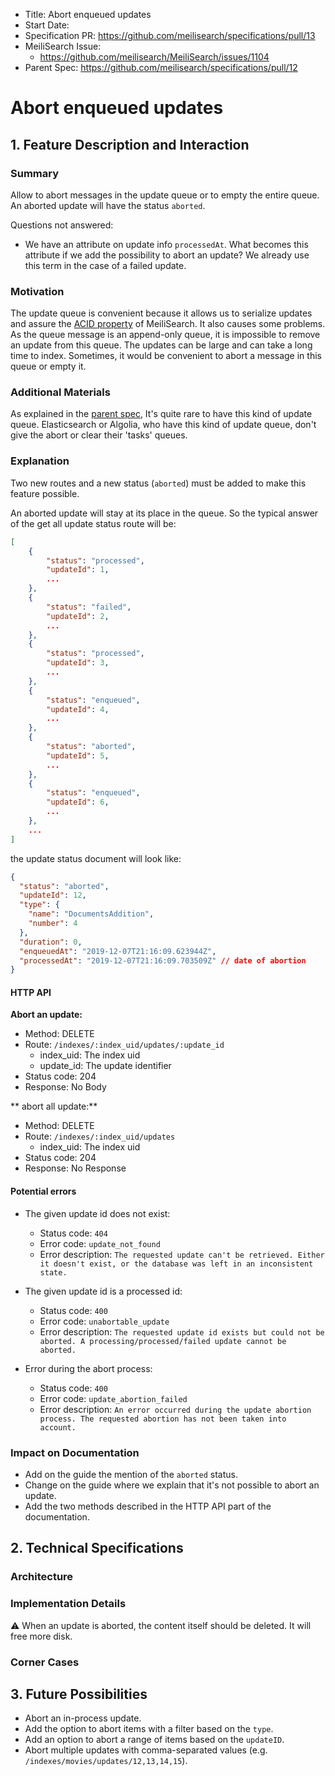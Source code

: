 - Title: Abort enqueued updates
- Start Date:
- Specification PR: https://github.com/meilisearch/specifications/pull/13
- MeiliSearch Issue: 
    - https://github.com/meilisearch/MeiliSearch/issues/1104
- Parent Spec: https://github.com/meilisearch/specifications/pull/12


# Abort enqueued updates

## 1. Feature Description and Interaction

### Summary

Allow to abort messages in the update queue or to empty the entire queue. An aborted update will have the status `aborted`.

Questions not answered:
- We have an attribute on update info `processedAt`. What becomes this attribute if we add the possibility to abort an update? We already use this term in the case of a failed update.

### Motivation

The update queue is convenient because it allows us to serialize updates and assure the [ACID property](https://en.wikipedia.org/wiki/ACID) of MeiliSearch. It also causes some problems. As the queue message is an append-only queue, it is impossible to remove an update from this queue. The updates can be large and can take a long time to index. Sometimes, it would be convenient to abort a message in this queue or empty it. 

### Additional Materials

As explained in the [parent spec](https://github.com/meilisearch/specifications/pull/12), It's quite rare to have this kind of update queue. Elasticsearch or Algolia, who have this kind of update queue, don't give the abort or clear their 'tasks' queues. 

### Explanation

Two new routes and a new status (`aborted`) must be added to make this feature possible. 

An aborted update will stay at its place in the queue. So the typical answer of the get all update status route will be: 

```json
[
    {
        "status": "processed",
        "updateId": 1,
        ...
    },
    {
        "status": "failed",
        "updateId": 2,
        ...
    },
    {
        "status": "processed",
        "updateId": 3,
        ...
    },
    {
        "status": "enqueued",
        "updateId": 4,
        ...
    },
    {
        "status": "aborted",
        "updateId": 5,
        ...
    },
    {
        "status": "enqueued",
        "updateId": 6,
        ...
    },
    ...
]
```

the update status document will look like:

```json
{
  "status": "aborted",
  "updateId": 12,
  "type": {
    "name": "DocumentsAddition",
    "number": 4
  },
  "duration": 0,
  "enqueuedAt": "2019-12-07T21:16:09.623944Z",
  "processedAt": "2019-12-07T21:16:09.703509Z" // date of abortion
}
```

#### HTTP API

**Abort an update:**

- Method: DELETE
- Route: `/indexes/:index_uid/updates/:update_id`
    - index_uid: The index uid
    - update_id: The update identifier
- Status code: 204
- Response: No Body

** abort all update:**

- Method: DELETE
- Route: `/indexes/:index_uid/updates`
    - index_uid: The index uid
- Status code: 204
- Response: No Response

#### Potential errors

- The given update id does not exist: 
    - Status code: `404`
    - Error code: `update_not_found`
    - Error description: `The requested update can't be retrieved. Either it doesn't exist, or the database was left in an inconsistent state.`

- The given update id is a processed id: 
    - Status code: `400`
    - Error code: `unabortable_update`
    - Error description: `The requested update id exists but could not be aborted. A processing/processed/failed update cannot be aborted.`

- Error during the abort process:
    - Status code: `400`
    - Error code: `update_abortion_failed`
    - Error description: `An error occurred during the update abortion process. The requested abortion has not been taken into account.`


### Impact on Documentation

- Add on the guide the mention of the `aborted` status. 
- Change on the guide where we explain that it's not possible to abort an update. 
- Add the two methods described in the HTTP API part of the documentation.

## 2. Technical Specifications

### Architecture
### Implementation Details

⚠️ When an update is aborted, the content itself should be deleted. It will free more disk.

### Corner Cases

## 3. Future Possibilities
- Abort an in-process update.
- Add the option to abort items with a filter based on the `type`.
- Add an option to abort a range of items based on the `updateID`. 
- Abort multiple updates with comma-separated values (e.g. `/indexes/movies/updates/12,13,14,15`). 

